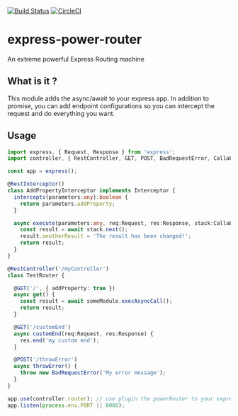 [![Build Status](https://travis-ci.org/sergiofilhowz/express-power-router.svg?branch=master)](https://travis-ci.org/sergiofilhowz/express-power-router)
[![CircleCI](https://circleci.com/gh/sergiofilhowz/express-power-router.svg?style=svg)](https://circleci.com/gh/sergiofilhowz/express-power-router)

# express-power-router
An extreme powerful Express Routing machine

## What is it ?
This module adds the async/await to your express app.
In addition to promise, you can add endpoint configurations so you can intercept the request and do
everything you want.

## Usage
```typescript
import express, { Request, Response } from 'express';
import controller, { RestController, GET, POST, BadRequestError, CallableStack, Interceptor, RestInterceptor } from 'express-power-router';

const app = express();

@RestInterceptor()
class AddPropertyInterceptor implements Interceptor {
  intercepts(parameters:any):boolean {
    return parameters.addProperty;
  }

  async execute(parameters:any, req:Request, res:Response, stack:CallableStack) {
    const result = await stack.next();
    result.anotherResult = 'The result has been changed!';
    return result;
  }
}

@RestController('/myController')
class TestRouter {

  @GET('/', { addProperty: true })
  async get() {
    const result = await someModule.execAsyncCall();
    return result; 
  }

  @GET('/customEnd')
  async customEnd(req:Request, res:Response) {
    res.end('my custom end');
  }

  @POST('/throwError')
  async throwError() {
    throw new BadRequestError('My error message');
  }
}

app.use(controller.router); // use plugin the powerRouter to your express app
app.listen(process.env.PORT || 8080);
```